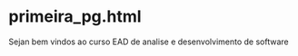 # primeira_pg.html
<HTML>
  <head>
   <title>ADS-Primeira aula de HTML</title>
  <head>
  <body>
  Sejan bem vindos ao curso EAD de analise e desenvolvimento de software
  </body>
</HTML>
